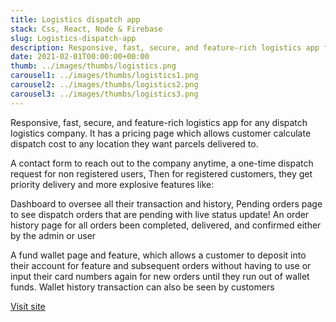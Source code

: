 ```yaml
---
title: Logistics dispatch app
stack: Css, React, Node & Firebase
slug: Logistics-dispatch-app
description: Responsive, fast, secure, and feature-rich logistics app for any dispatch logistics company. It has a pricing page which allows customer calculate dispatch cost, pending and order history, wallet account, live updates and more!
date: 2021-02-01T00:00:00+00:00
thumb: ../images/thumbs/logistics.png
carousel1: ../images/thumbs/logistics1.png
carousel2: ../images/thumbs/logistics2.png
carousel3: ../images/thumbs/logistics3.png
---
```


Responsive, fast, secure, and feature-rich logistics app for any dispatch logistics company. It has a pricing page which allows customer calculate dispatch cost to any location they want parcels delivered to.

A contact form to reach out to the company anytime, a one-time dispatch request for non registered users, Then for registered customers, they get priority delivery and more explosive features like:

Dashboard to oversee all their transaction and history, Pending orders page to see dispatch orders that are pending with live status update! An order history page for all orders been completed, delivered, and confirmed either by the admin or user

A fund wallet page and feature, which allows a customer to deposit into their account for feature and subsequent orders without having to use or input their card numbers again for new orders until they run out of wallet funds. Wallet history transaction can also be seen by customers

<a href="https://logistics-77d43.web.app" target="_blank">Visit site</a>
